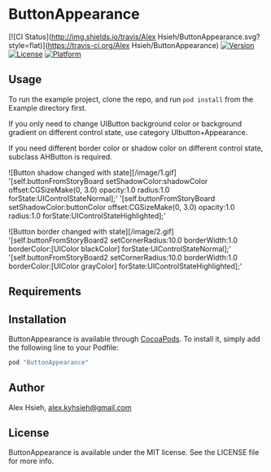 # ButtonAppearance

[![CI Status](http://img.shields.io/travis/Alex Hsieh/ButtonAppearance.svg?style=flat)](https://travis-ci.org/Alex Hsieh/ButtonAppearance)
[![Version](https://img.shields.io/cocoapods/v/ButtonAppearance.svg?style=flat)](http://cocoapods.org/pods/ButtonAppearance)
[![License](https://img.shields.io/cocoapods/l/ButtonAppearance.svg?style=flat)](http://cocoapods.org/pods/ButtonAppearance)
[![Platform](https://img.shields.io/cocoapods/p/ButtonAppearance.svg?style=flat)](http://cocoapods.org/pods/ButtonAppearance)

## Usage

To run the example project, clone the repo, and run `pod install` from the Example directory first.

If you only need to change UIButton background color or background gradient  on different control state, use category UIbutton+Appearance. 




If you need different border color or shadow color on different control state, subclass AHButton is required.

![Button shadow changed with state][/image/1.gif]
'[self.buttonFromStoryBoard setShadowColor:shadowColor  offset:CGSizeMake(0, 3.0) opacity:1.0 radius:1.0 forState:UIControlStateNormal];'
'[self.buttonFromStoryBoard setShadowColor:buttonColor  offset:CGSizeMake(0, 3.0) opacity:1.0 radius:1.0 forState:UIControlStateHighlighted];'

![Button border changed with state][/image/2.gif]
'[self.buttonFromStoryBoard2 setCornerRadius:10.0 borderWidth:1.0 borderColor:[UIColor blackColor] forState:UIControlStateNormal];'
'[self.buttonFromStoryBoard2 setCornerRadius:10.0 borderWidth:1.0 borderColor:[UIColor grayColor] forState:UIControlStateHighlighted];'



## Requirements

## Installation

ButtonAppearance is available through [CocoaPods](http://cocoapods.org). To install
it, simply add the following line to your Podfile:

```ruby
pod "ButtonAppearance"
```

## Author

Alex Hsieh, alex.kyhsieh@gmail.com

## License

ButtonAppearance is available under the MIT license. See the LICENSE file for more info.
